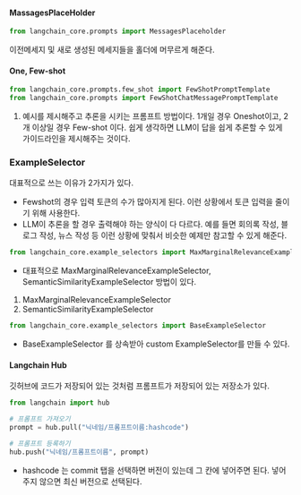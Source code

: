 #### MassagesPlaceHolder

```Python
from langchain_core.prompts import MessagesPlaceholder
```

이전메세지 및 새로 생성된 메세지들을 홀더에 머무르게 해준다.

#### One, Few-shot
```Python
from langchain_core.prompts.few_shot import FewShotPromptTemplate
from langchain_core.prompts import FewShotChatMessagePromptTemplate
```

1. 예시를 제시해주고 추론을 시키는 프롬프트 방법이다. 1개일 경우 Oneshot이고, 2개 이상일 경우 Few-shot 이다. 쉽게 생각하면 LLM이 답을 쉽게 추론할 수 있게 가이드라인을 제시해주는 것이다.

### ExampleSelector

대표적으로 쓰는 이유가 2가지가 있다.
*  Fewshot의 경우 입력 토큰의 수가 많아지게 된다. 이런 상황에서 토큰 입력을 줄이기 위해 사용한다.
* LLM이 추론을 할 경우 출력해야 하는 양식이 다 다르다. 예를 들면 회의록 작성, 블로그 작성, 뉴스 작성 등 이런 상황에 맞춰서 비슷한 예제만 참고할 수 있게 해준다.

```Python
from langchain_core.example_selectors import MaxMarginalRelevanceExampleSelector, SemanticSimilarityExampleSelector
```
* 대표적으로 MaxMarginalRelevanceExampleSelector, SemanticSimilarityExampleSelector 방법이 있다.

1. MaxMarginalRelevanceExampleSelector
2. SemanticSimilarityExampleSelector

```Python
from langchain_core.example_selectors import BaseExampleSelector
```
* BaseExampleSelector 를 상속받아 custom ExampleSelector를 만들 수 있다. 


#### Langchain Hub

깃허브에 코드가 저장되어 있는 것처럼 프롬프트가 저장되어 있는 저장소가 있다.
```Python
from langchain import hub

# 프롬프트 가져오기
prompt = hub.pull("닉네임/프롬프트이름:hashcode")

# 프롬프트 등록하기
hub.push("닉네임/프롬프트이름", prompt)
```

- hashcode 는 commit 탭을 선택하면 버전이 있는데 그 칸에 넣어주면 된다. 넣어주지 않으면 최신 버전으로 선택된다.